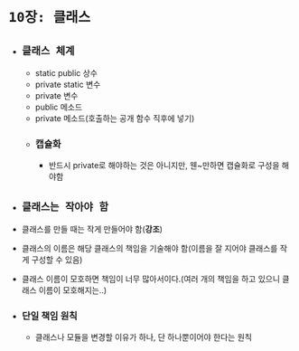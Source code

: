# `10장: 클래스`

- ## `클래스 체계`
  - static public 상수
  - private static 변수
  - private 변수
  - public 메소드
  - private 메소드(호출하는 공개 함수 직후에 넣기)
  - ### 캡슐화
    - 반드시 private로 해야하는 것은 아니지만, 웬~만하면 캡슐화로 구성을 해야함

 - ## `클래스는 작아야 함`
  - 클래스를 만들 때는 작게 만들어야 함(**강조**)
  - 클래스의 이름은 해당 클래스의 책임을 기술해야 함(이름을 잘 지어야 클래스를 작게 구성할 수 있음)
  - 클래스 이름이 모호하면 책임이 너무 많아서이다.(여러 개의 책임을 하고 있으니 클래스 이름이 모호해지는..)
  - ### 단일 책임 원칙
    - 클래스나 모듈을 변경할 이유가 하나, 단 하나뿐이어야 한다는 원칙
    
